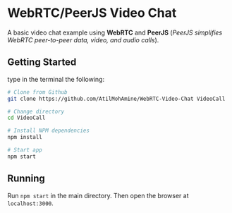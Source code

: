 # WebRTC/PeerJS Video Chat
A basic video chat example using **WebRTC** and **PeerJS** (*PeerJS simplifies WebRTC peer-to-peer data, video, and audio calls*).

## Getting Started
type in the terminal the following:
```bash
# Clone from Github
git clone https://github.com/AtilMohAmine/WebRTC-Video-Chat VideoCall

# Change directory
cd VideoCall

# Install NPM dependencies
npm install

# Start app
npm start

```

## Running
Run `npm start` in the main directory.
Then open the browser at `localhost:3000`.